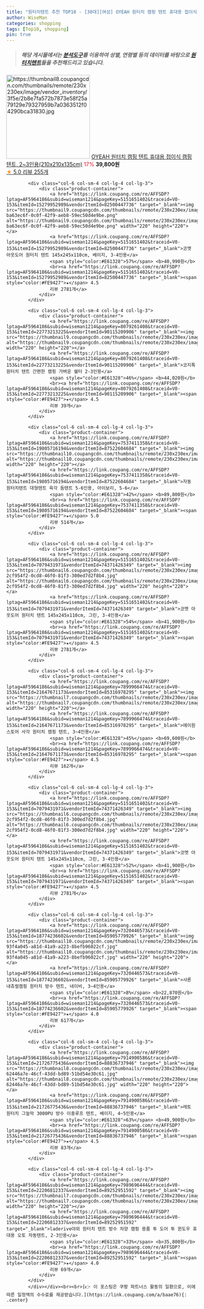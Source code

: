 ```yaml
---
title: "원터치텐트 추천 TOP10 - [30대][여성] OYEAH 원터치 캠핑 텐트 휴대용 접이식 캠핑 텐트, 2~3인용(210x210x135cm)"
author: WiseMan
categories: shopping
tags: [Top10, shopping]
pin: true
---
```


> ##### 해당 게시물에서는 [**분석도구**](https://itemscout.io/)를 이용하여 **성별**, **연령별** 등의 데이터를 바탕으로 [**원터치텐트**](https://link.coupang.com/a/baae76)들을 추천해드리고 있습니다.
<div class="container"><div class="row">
            <div class="col-6 col-sm-4 col-lg-4 col-lg-3">
                <div class="product-container">
                    <a href="https://link.coupang.com/re/AFFSDP?lptag=AF5964186&subid=wiseman1214&pageKey=8153171581&traceid=V0-153&itemId=23210991438&vendorItemId=90243508062" target="_blank"><img src="https://thumbnail8.coupangcdn.com/thumbnails/remote/230x230ex/image/vendor_inventory/3f5e/2b8e7fa572b7873e58f25a79129e79327959b7a0363512f04290bca31830.jpg" alt="https://thumbnail8.coupangcdn.com/thumbnails/remote/230x230ex/image/vendor_inventory/3f5e/2b8e7fa572b7873e58f25a79129e79327959b7a0363512f04290bca31830.jpg" width="220" height="220"></a>
                    <a href="https://link.coupang.com/re/AFFSDP?lptag=AF5964186&subid=wiseman1214&pageKey=8153171581&traceid=V0-153&itemId=23210991438&vendorItemId=90243508062" target="_blank">OYEAH 원터치 캠핑 텐트 휴대용 접이식 캠핑 텐트, 2~3인용(210x210x135cm)</a>
                    <span style="color:#E61328">17%</span> <b>39,800원</b>
                    <br><a href="https://link.coupang.com/re/AFFSDP?lptag=AF5964186&subid=wiseman1214&pageKey=8153171581&traceid=V0-153&itemId=23210991438&vendorItemId=90243508062" target="_blank"><span style="color:#FE9427">★</span> 5.0
                    리뷰 255개</a>
                </div>
            </div>
            
            <div class="col-6 col-sm-4 col-lg-4 col-lg-3">
                <div class="product-container">
                    <a href="https://link.coupang.com/re/AFFSDP?lptag=AF5964186&subid=wiseman1214&pageKey=5151651402&traceid=V0-153&itemId=15279952989&vendorItemId=82500447736" target="_blank"><img src="https://thumbnail9.coupangcdn.com/thumbnails/remote/230x230ex/image/retail/images/2961017987742450-ba63ec6f-0c0f-42f9-aeb8-59ec50d4e9be.png" alt="https://thumbnail9.coupangcdn.com/thumbnails/remote/230x230ex/image/retail/images/2961017987742450-ba63ec6f-0c0f-42f9-aeb8-59ec50d4e9be.png" width="220" height="220"></a>
                    <a href="https://link.coupang.com/re/AFFSDP?lptag=AF5964186&subid=wiseman1214&pageKey=5151651402&traceid=V0-153&itemId=15279952989&vendorItemId=82500447736" target="_blank">코멧 아웃도어 원터치 텐트 145x245x110cm, 베이지, 3-4인용</a>
                    <span style="color:#E61328">57%</span> <b>40,990원</b>
                    <br><a href="https://link.coupang.com/re/AFFSDP?lptag=AF5964186&subid=wiseman1214&pageKey=5151651402&traceid=V0-153&itemId=15279952989&vendorItemId=82500447736" target="_blank"><span style="color:#FE9427">★</span> 4.5
                    리뷰 2781개</a>
                </div>
            </div>
            
            <div class="col-6 col-sm-4 col-lg-4 col-lg-3">
                <div class="product-container">
                    <a href="https://link.coupang.com/re/AFFSDP?lptag=AF5964186&subid=wiseman1214&pageKey=8079261408&traceid=V0-153&itemId=22773213225&vendorItemId=90115209906" target="_blank"><img src="https://thumbnail9.coupangcdn.com/thumbnails/remote/230x230ex/image/vendor_inventory/30a0/35f11c3e64eb6a051045f0081cc6fa1fae64a212fcc9e2b23696784c2d6a.jpg" alt="https://thumbnail9.coupangcdn.com/thumbnails/remote/230x230ex/image/vendor_inventory/30a0/35f11c3e64eb6a051045f0081cc6fa1fae64a212fcc9e2b23696784c2d6a.jpg" width="220" height="220"></a>
                    <a href="https://link.coupang.com/re/AFFSDP?lptag=AF5964186&subid=wiseman1214&pageKey=8079261408&traceid=V0-153&itemId=22773213225&vendorItemId=90115209906" target="_blank">코지톡 원터치 텐트 간편한 캠핑 가벼운 쉘터 2-3인용</a>
                    <span style="color:#E61328">46%</span> <b>44,020원</b>
                    <br><a href="https://link.coupang.com/re/AFFSDP?lptag=AF5964186&subid=wiseman1214&pageKey=8079261408&traceid=V0-153&itemId=22773213225&vendorItemId=90115209906" target="_blank"><span style="color:#FE9427">★</span> 4.5
                    리뷰 39개</a>
                </div>
            </div>
            
            <div class="col-6 col-sm-4 col-lg-4 col-lg-3">
                <div class="product-container">
                    <a href="https://link.coupang.com/re/AFFSDP?lptag=AF5964186&subid=wiseman1214&pageKey=7537411358&traceid=V0-153&itemId=19805716194&vendorItemId=87522604684" target="_blank"><img src="https://thumbnail10.coupangcdn.com/thumbnails/remote/230x230ex/image/vendor_inventory/99aa/13d49472b5a696c39d598cebd1b1ada886243f4c5191d3f62caf85700f48.jpg" alt="https://thumbnail10.coupangcdn.com/thumbnails/remote/230x230ex/image/vendor_inventory/99aa/13d49472b5a696c39d598cebd1b1ada886243f4c5191d3f62caf85700f48.jpg" width="220" height="220"></a>
                    <a href="https://link.coupang.com/re/AFFSDP?lptag=AF5964186&subid=wiseman1214&pageKey=7537411358&traceid=V0-153&itemId=19805716194&vendorItemId=87522604684" target="_blank">자동 원터치텐트 대형텐트 육각 돔텐트 5-6인용, 아이보리, 5-6</a>
                    <span style="color:#E61328">42%</span> <b>89,800원</b>
                    <br><a href="https://link.coupang.com/re/AFFSDP?lptag=AF5964186&subid=wiseman1214&pageKey=7537411358&traceid=V0-153&itemId=19805716194&vendorItemId=87522604684" target="_blank"><span style="color:#FE9427">★</span> 5.0
                    리뷰 514개</a>
                </div>
            </div>
            
            <div class="col-6 col-sm-4 col-lg-4 col-lg-3">
                <div class="product-container">
                    <a href="https://link.coupang.com/re/AFFSDP?lptag=AF5964186&subid=wiseman1214&pageKey=5151651402&traceid=V0-153&itemId=7079431971&vendorItemId=74371426349" target="_blank"><img src="https://thumbnail6.coupangcdn.com/thumbnails/remote/230x230ex/image/retail/images/401151924872715-2cf954f2-0cd8-46f0-81f3-300ed7d2f8b4.jpg" alt="https://thumbnail6.coupangcdn.com/thumbnails/remote/230x230ex/image/retail/images/401151924872715-2cf954f2-0cd8-46f0-81f3-300ed7d2f8b4.jpg" width="220" height="220"></a>
                    <a href="https://link.coupang.com/re/AFFSDP?lptag=AF5964186&subid=wiseman1214&pageKey=5151651402&traceid=V0-153&itemId=7079431971&vendorItemId=74371426349" target="_blank">코멧 아웃도어 원터치 텐트 145x245x110cm, 그린, 3-4인용</a>
                    <span style="color:#E61328">54%</span> <b>41,900원</b>
                    <br><a href="https://link.coupang.com/re/AFFSDP?lptag=AF5964186&subid=wiseman1214&pageKey=5151651402&traceid=V0-153&itemId=7079431971&vendorItemId=74371426349" target="_blank"><span style="color:#FE9427">★</span> 4.5
                    리뷰 2781개</a>
                </div>
            </div>
            
            <div class="col-6 col-sm-4 col-lg-4 col-lg-3">
                <div class="product-container">
                    <a href="https://link.coupang.com/re/AFFSDP?lptag=AF5964186&subid=wiseman1214&pageKey=7899966474&traceid=V0-153&itemId=21647671173&vendorItemId=85316978295" target="_blank"><img src="https://thumbnail7.coupangcdn.com/thumbnails/remote/230x230ex/image/0820_amir_esrgan_inf80k_batch_1_max3k/e833/dbb6cefe307e8039b848bf50b338259dec64272bda067aaa4b52f70aebb7.jpg" alt="https://thumbnail7.coupangcdn.com/thumbnails/remote/230x230ex/image/0820_amir_esrgan_inf80k_batch_1_max3k/e833/dbb6cefe307e8039b848bf50b338259dec64272bda067aaa4b52f70aebb7.jpg" width="220" height="220"></a>
                    <a href="https://link.coupang.com/re/AFFSDP?lptag=AF5964186&subid=wiseman1214&pageKey=7899966474&traceid=V0-153&itemId=21647671173&vendorItemId=85316978295" target="_blank">에이원스토어 사각 원터치 캠핑 텐트, 3~4인용</a>
                    <span style="color:#E61328">45%</span> <b>69,600원</b>
                    <br><a href="https://link.coupang.com/re/AFFSDP?lptag=AF5964186&subid=wiseman1214&pageKey=7899966474&traceid=V0-153&itemId=21647671173&vendorItemId=85316978295" target="_blank"><span style="color:#FE9427">★</span> 4.5
                    리뷰 162개</a>
                </div>
            </div>
            
            <div class="col-6 col-sm-4 col-lg-4 col-lg-3">
                <div class="product-container">
                    <a href="https://link.coupang.com/re/AFFSDP?lptag=AF5964186&subid=wiseman1214&pageKey=5151651402&traceid=V0-153&itemId=7079431971&vendorItemId=74371426349" target="_blank"><img src="https://thumbnail6.coupangcdn.com/thumbnails/remote/230x230ex/image/retail/images/401151924872715-2cf954f2-0cd8-46f0-81f3-300ed7d2f8b4.jpg" alt="https://thumbnail6.coupangcdn.com/thumbnails/remote/230x230ex/image/retail/images/401151924872715-2cf954f2-0cd8-46f0-81f3-300ed7d2f8b4.jpg" width="220" height="220"></a>
                    <a href="https://link.coupang.com/re/AFFSDP?lptag=AF5964186&subid=wiseman1214&pageKey=5151651402&traceid=V0-153&itemId=7079431971&vendorItemId=74371426349" target="_blank">코멧 아웃도어 원터치 텐트 145x245x110cm, 그린, 3-4인용</a>
                    <span style="color:#E61328">52%</span> <b>41,900원</b>
                    <br><a href="https://link.coupang.com/re/AFFSDP?lptag=AF5964186&subid=wiseman1214&pageKey=5151651402&traceid=V0-153&itemId=7079431971&vendorItemId=74371426349" target="_blank"><span style="color:#FE9427">★</span> 4.5
                    리뷰 2781개</a>
                </div>
            </div>
            
            <div class="col-6 col-sm-4 col-lg-4 col-lg-3">
                <div class="product-container">
                    <a href="https://link.coupang.com/re/AFFSDP?lptag=AF5964186&subid=wiseman1214&pageKey=7320446573&traceid=V0-153&itemId=18774236602&vendorItemId=85905779926" target="_blank"><img src="https://thumbnail10.coupangcdn.com/thumbnails/remote/230x230ex/image/retail/images/1689257668615009-93f4a045-a81d-41a9-a223-8befb96022cf.jpg" alt="https://thumbnail10.coupangcdn.com/thumbnails/remote/230x230ex/image/retail/images/1689257668615009-93f4a045-a81d-41a9-a223-8befb96022cf.jpg" width="220" height="220"></a>
                    <a href="https://link.coupang.com/re/AFFSDP?lptag=AF5964186&subid=wiseman1214&pageKey=7320446573&traceid=V0-153&itemId=18774236602&vendorItemId=85905779926" target="_blank">샤론 내츄럴캠핑 원터치 방수 텐트, 네이비, 3~4인용</a>
                    <span style="color:#E61328">8%</span> <b>22,870원</b>
                    <br><a href="https://link.coupang.com/re/AFFSDP?lptag=AF5964186&subid=wiseman1214&pageKey=7320446573&traceid=V0-153&itemId=18774236602&vendorItemId=85905779926" target="_blank"><span style="color:#FE9427">★</span> 4.0
                    리뷰 617개</a>
                </div>
            </div>
            
            <div class="col-6 col-sm-4 col-lg-4 col-lg-3">
                <div class="product-container">
                    <a href="https://link.coupang.com/re/AFFSDP?lptag=AF5964186&subid=wiseman1214&pageKey=7914900586&traceid=V0-153&itemId=21726775436&vendorItemId=88836737946" target="_blank"><img src="https://thumbnail8.coupangcdn.com/thumbnails/remote/230x230ex/image/retail/images/3293492377758474-62446a7e-46cf-43dd-bd89-51bd54e30c61.jpg" alt="https://thumbnail8.coupangcdn.com/thumbnails/remote/230x230ex/image/retail/images/3293492377758474-62446a7e-46cf-43dd-bd89-51bd54e30c61.jpg" width="220" height="220"></a>
                    <a href="https://link.coupang.com/re/AFFSDP?lptag=AF5964186&subid=wiseman1214&pageKey=7914900586&traceid=V0-153&itemId=21726775436&vendorItemId=88836737946" target="_blank">레토 원터치 그늘막 3000PU 방수 이중루프 텐트, 베이지, 4~5인용</a>
                    <span style="color:#E61328">63%</span> <b>49,900원</b>
                    <br><a href="https://link.coupang.com/re/AFFSDP?lptag=AF5964186&subid=wiseman1214&pageKey=7914900586&traceid=V0-153&itemId=21726775436&vendorItemId=88836737946" target="_blank"><span style="color:#FE9427">★</span> 4.5
                    리뷰 83개</a>
                </div>
            </div>
            
            <div class="col-6 col-sm-4 col-lg-4 col-lg-3">
                <div class="product-container">
                    <a href="https://link.coupang.com/re/AFFSDP?lptag=AF5964186&subid=wiseman1214&pageKey=7989696444&traceid=V0-153&itemId=22206812337&vendorItemId=89252951592" target="_blank"><img src="https://thumbnail7.coupangcdn.com/thumbnails/remote/230x230ex/image/0820_amir_esrgan_inf80k_batch_0_max3k/31f5/ee1a11b44bd12b4d4c06e48bf9cf3c40b0b769f4b5942f71da0e9634d946.jpg" alt="https://thumbnail7.coupangcdn.com/thumbnails/remote/230x230ex/image/0820_amir_esrgan_inf80k_batch_0_max3k/31f5/ee1a11b44bd12b4d4c06e48bf9cf3c40b0b769f4b5942f71da0e9634d946.jpg" width="220" height="220"></a>
                    <a href="https://link.coupang.com/re/AFFSDP?lptag=AF5964186&subid=wiseman1214&pageKey=7989696444&traceid=V0-153&itemId=22206812337&vendorItemId=89252951592" target="_blank">laderive야외 원터치 텐트 방수 차양 캠핑 용품 투 도어 투 윈도우 휴대용 오토 자동텐트, 2-3인용</a>
                    <span style="color:#E61328">33%</span> <b>35,800원</b>
                    <br><a href="https://link.coupang.com/re/AFFSDP?lptag=AF5964186&subid=wiseman1214&pageKey=7989696444&traceid=V0-153&itemId=22206812337&vendorItemId=89252951592" target="_blank"><span style="color:#FE9427">★</span> 4.0
                    리뷰 69개</a>
                </div>
            </div>
            </div></div><br><br>[👉 이 포스팅은 쿠팡 파트너스 활동의 일환으로, 이에 따른 일정액의 수수료를 제공받습니다.](https://link.coupang.com/a/baae76){: .center}